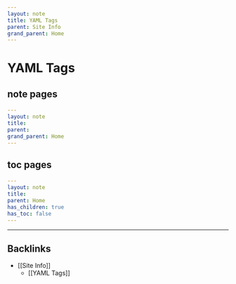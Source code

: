 ```yaml
---
layout: note
title: YAML Tags
parent: Site Info
grand_parent: Home
---
```


# YAML Tags

## note pages

```yaml
---
layout: note
title:
parent:
grand_parent: Home
---

```

## toc pages

```yaml
---
layout: note
title:
parent: Home
has_children: true
has_toc: false
---

```

---
## Backlinks
* [[Site Info]]
	* [[YAML Tags]]

